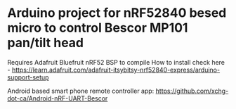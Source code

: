 # Arduino project for nRF52840 besed micro to control Bescor MP101 pan/tilt head 

Requires Adafruit Bluefruit nRF52 BSP to compile
How to install check here - https://learn.adafruit.com/adafruit-itsybitsy-nrf52840-express/arduino-support-setup

Android based smart phone remote controller app: https://github.com/xchg-dot-ca/Android-nRF-UART-Bescor
